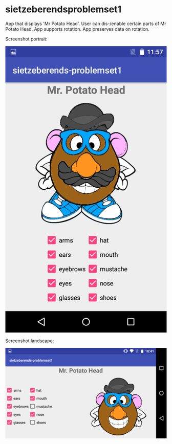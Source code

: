 # sietzeberendsproblemset1

App that displays 'Mr Potato Head'. User can dis-/enable certain parts of Mr Potato Head. App supports rotation. App preserves data on rotation.

Screenshot portrait:

![alt text](https://raw.githubusercontent.com/sietzeberends/sietzeberendsproblemset1/master/screenshot%20portrait.png)


Screenshot landscape:

![alt text](https://raw.githubusercontent.com/sietzeberends/sietzeberendsproblemset1/master/screenshot%20landscape.png)